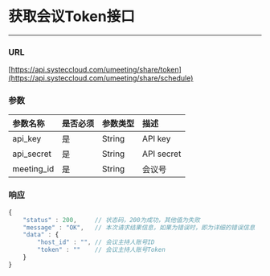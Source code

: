 # 获取会议Token接口

---

### URL

[https://api.systeccloud.com/umeeting/share/token](https://api.systeccloud.com/umeeting/share/schedule)

### 参数

| 参数名称 | 是否必须 | 参数类型 | 描述 |
| :--- | :--- | :--- | :--- |
| api\_key | 是 | String | API key |
| api\_secret | 是 | String | API secret |
| meeting\_id | 是 | String | 会议号 |

### 响应

```js
{
    "status" : 200,     // 状态码，200为成功，其他值为失败
    "message" : "OK",   // 本次请求结果信息，如果为错误时，即为详细的错误信息
    "data" : {
        "host_id" : "", // 会议主持人账号ID
        "token" : ""    // 会议主持人账号Token
    }
}
```



